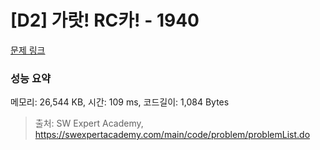 # [D2] 가랏! RC카! - 1940 

[문제 링크](https://swexpertacademy.com/main/code/problem/problemDetail.do?contestProbId=AV5PjMgaALgDFAUq) 

### 성능 요약

메모리: 26,544 KB, 시간: 109 ms, 코드길이: 1,084 Bytes



> 출처: SW Expert Academy, https://swexpertacademy.com/main/code/problem/problemList.do